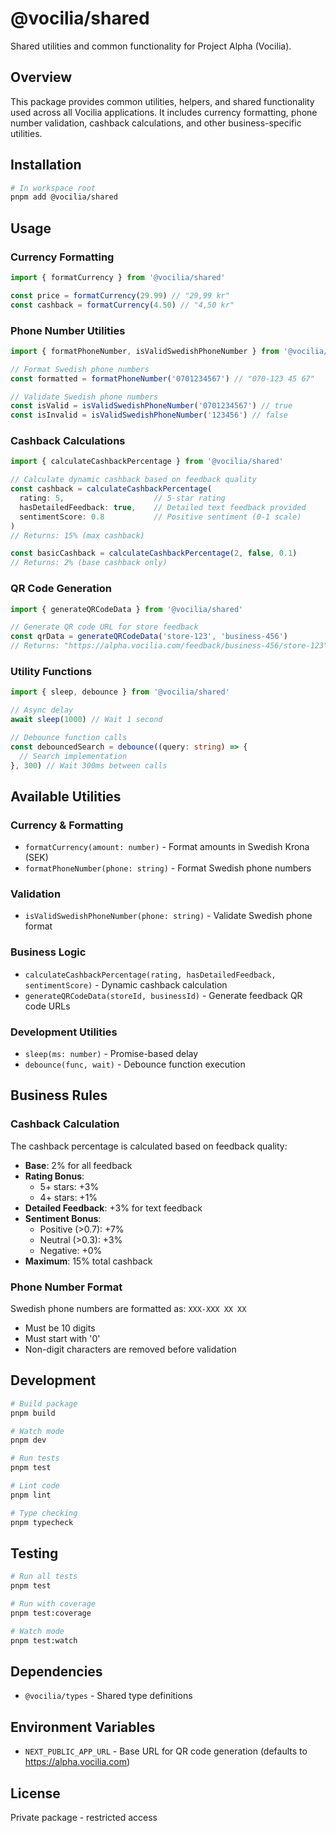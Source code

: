 # @vocilia/shared

Shared utilities and common functionality for Project Alpha (Vocilia).

## Overview

This package provides common utilities, helpers, and shared functionality used across all Vocilia applications. It includes currency formatting, phone number validation, cashback calculations, and other business-specific utilities.

## Installation

```bash
# In workspace root
pnpm add @vocilia/shared
```

## Usage

### Currency Formatting

```typescript
import { formatCurrency } from '@vocilia/shared'

const price = formatCurrency(29.99) // "29,99 kr"
const cashback = formatCurrency(4.50) // "4,50 kr"
```

### Phone Number Utilities

```typescript
import { formatPhoneNumber, isValidSwedishPhoneNumber } from '@vocilia/shared'

// Format Swedish phone numbers
const formatted = formatPhoneNumber('0701234567') // "070-123 45 67"

// Validate Swedish phone numbers
const isValid = isValidSwedishPhoneNumber('0701234567') // true
const isInvalid = isValidSwedishPhoneNumber('123456') // false
```

### Cashback Calculations

```typescript
import { calculateCashbackPercentage } from '@vocilia/shared'

// Calculate dynamic cashback based on feedback quality
const cashback = calculateCashbackPercentage(
  rating: 5,                    // 5-star rating
  hasDetailedFeedback: true,    // Detailed text feedback provided
  sentimentScore: 0.8           // Positive sentiment (0-1 scale)
)
// Returns: 15% (max cashback)

const basicCashback = calculateCashbackPercentage(2, false, 0.1)
// Returns: 2% (base cashback only)
```

### QR Code Generation

```typescript
import { generateQRCodeData } from '@vocilia/shared'

// Generate QR code URL for store feedback
const qrData = generateQRCodeData('store-123', 'business-456')
// Returns: "https://alpha.vocilia.com/feedback/business-456/store-123"
```

### Utility Functions

```typescript
import { sleep, debounce } from '@vocilia/shared'

// Async delay
await sleep(1000) // Wait 1 second

// Debounce function calls
const debouncedSearch = debounce((query: string) => {
  // Search implementation
}, 300) // Wait 300ms between calls
```

## Available Utilities

### Currency & Formatting
- `formatCurrency(amount: number)` - Format amounts in Swedish Krona (SEK)
- `formatPhoneNumber(phone: string)` - Format Swedish phone numbers

### Validation
- `isValidSwedishPhoneNumber(phone: string)` - Validate Swedish phone format

### Business Logic
- `calculateCashbackPercentage(rating, hasDetailedFeedback, sentimentScore)` - Dynamic cashback calculation
- `generateQRCodeData(storeId, businessId)` - Generate feedback QR code URLs

### Development Utilities
- `sleep(ms: number)` - Promise-based delay
- `debounce(func, wait)` - Debounce function execution

## Business Rules

### Cashback Calculation

The cashback percentage is calculated based on feedback quality:

- **Base**: 2% for all feedback
- **Rating Bonus**: 
  - 5+ stars: +3%
  - 4+ stars: +1%
- **Detailed Feedback**: +3% for text feedback
- **Sentiment Bonus**:
  - Positive (>0.7): +7%
  - Neutral (>0.3): +3%
  - Negative: +0%
- **Maximum**: 15% total cashback

### Phone Number Format

Swedish phone numbers are formatted as: `XXX-XXX XX XX`
- Must be 10 digits
- Must start with '0'
- Non-digit characters are removed before validation

## Development

```bash
# Build package
pnpm build

# Watch mode
pnpm dev

# Run tests
pnpm test

# Lint code
pnpm lint

# Type checking
pnpm typecheck
```

## Testing

```bash
# Run all tests
pnpm test

# Run with coverage
pnpm test:coverage

# Watch mode
pnpm test:watch
```

## Dependencies

- `@vocilia/types` - Shared type definitions

## Environment Variables

- `NEXT_PUBLIC_APP_URL` - Base URL for QR code generation (defaults to https://alpha.vocilia.com)

## License

Private package - restricted access